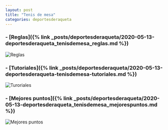 ```yaml
---
layout: post
title: "Tenis de mesa"
categories: deportesderaqueta
---
```


### - [Reglas]({% link _posts/deportesderaqueta/2020-05-13-deportesderaqueta_tenisdemesa_reglas.md %})

![Reglas](../images/depraqueta_tenisdemesa_reglas_pestana.jpg)

### - [Tutoriales]({% link _posts/deportesderaqueta/2020-05-13-deportesderaqueta-tenisdemesa-tutoriales.md %})

![Turoriales](../images/tutorial_pestana.png)

### - [Mejores puntos]({% link _posts/deportesderaqueta/2020-05-13-deportesderaqueta_tenisdemesa_mejorespuntos.md %})

![Mejores puntos](../images/depraqueta_tenisdemesa_mejorespuntos_pestana.jpg)
